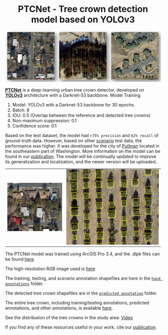 <h1 align="center">
 PTCNet - Tree crown detection model based on YOLOv3
</h1>

<p align="center">
<img src= "https://github.com/Okikiola-Michael/PTCNet/blob/main/images/all.jpg">
</p>

[**PTCNet**]() is a deep-learning urban tree crown detector, developed on [__YOLOv3__](https://arxiv.org/abs/1804.02767) architecture with a Darknet-53 backbone. 
Model Training
1. Model: YOLOv3 with a Darknet-53 backbone for 30 epochs.
2. Batch: 8
3. IOU: 0.5 (Overlap between the reference and detected tree crowns)
4. Non-maximum suppression: 0.1
5. Confidence score: 0.1 

Based on the test dataset, the model had `>75% precision` and `62% recall` of ground-truth data. However, based on other [scenario](https://github.com/Okikiola-Michael/PTCNet/blob/main/scenarios.zip) test data, the performance was higher. It was developed for the city of [Pullman](https://en.wikipedia.org/wiki/Pullman,_Washington) located in the southeastern part of Washington. More information on the model can be found in our [publication](). The model will be continually updated to improve its generalization and localization, and the newer version will be uploaded.


|                                                                                      |                                                                    |
|--------------------------------------------------------------------------------------|--------------------------------------------------------------------|
|![](https://github.com/Okikiola-Michael/PTCNet/blob/main/images/predicted%20annotations.png) |![](https://github.com/Okikiola-Michael/PTCNet/blob/main/images/image%202.png)| 

The PTCNet model was trained using ArcGIS Pro 3.4, and the .dlpk files can be found [here](https://drive.google.com/drive/u/2/folders/1fmKsfo78rBHs5JBXQokD8GEc1ZOvt78t). 

The high-resolution RGB image used is [here](https://gis.pullman-wa.gov/portal/apps/mapviewer/index.html?layers=8149c19a386c42bd88d440af8dac195e) 

The training, testing, and scenario annotation shapefiles are here in the [`hand annotations`](https://github.com/Okikiola-Michael/PTCNet/tree/main/hand_annotations) folder.

The detected tree crown shapefiles are in the [`predicted annotation`](https://github.com/Okikiola-Michael/PTCNet/tree/main/predicted_annotations) folder.

The entire tree crown, including training/testing annotations, predicted annotations, and other annotations, is available [here]().

See the distribution of the tree crowns in the study area: [Video](https://drive.google.com/file/d/1YZfqkv1KCCzesbo4IaLR5-h9urAqS54T/view?usp=drive_link)

If you find any of these resources useful in your work, cite our [publication]().

